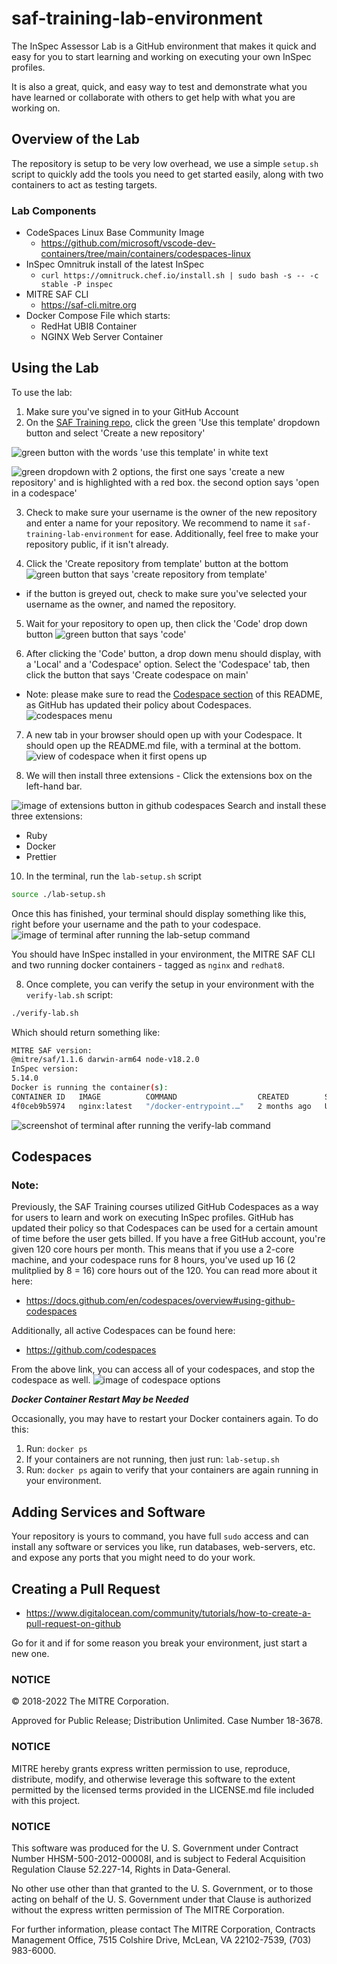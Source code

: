 # saf-training-lab-environment

The InSpec Assessor Lab is a GitHub environment that makes it quick and easy for you to start learning and working on executing your own InSpec profiles.

It is also a great, quick, and easy way to test and demonstrate what you have learned or collaborate with others to get help with what you are working on.
## Overview of the Lab

The repository is setup to be very low overhead, we use a simple `setup.sh` script to quickly add the tools you need to get started easily, along with two containers to act as testing targets.
### Lab Components

- CodeSpaces Linux Base Community Image
  - <https://github.com/microsoft/vscode-dev-containers/tree/main/containers/codespaces-linux>
- InSpec Omnitruk install of the latest InSpec
  - `curl https://omnitruck.chef.io/install.sh | sudo bash -s -- -c stable -P inspec`
- MITRE SAF CLI
  - <https://saf-cli.mitre.org>
- Docker Compose File which starts:
  - RedHat UBI8 Container
  - NGINX Web Server Container

## Using the Lab

To use the lab:
1. Make sure you've signed in to your GitHub Account
2. On the [SAF Training repo](https://github.com/mitre/saf-training-lab-environment/tree/main), click the green 'Use this template' dropdown button and select 'Create a new repository'

![green button with the words 'use this template' in white text](https://user-images.githubusercontent.com/79539195/213498628-934c3343-4b9a-4488-9295-d21840e766f6.png)

![green dropdown with 2 options, the first one says 'create a new repository' and is highlighted with a red box. the second option says 'open in a codespace'](https://user-images.githubusercontent.com/79539195/213499867-0a2bbff2-9593-443d-a8c5-dd9170ddca9e.png)


3. Check to make sure your username is the owner of the new repository and enter a name for your repository. We recommend to name it `saf-training-lab-environment` for ease. Additionally, feel free to make your repository public, if it isn't already.

4. Click the 'Create repository from template' button at the bottom 
![green button that says 'create repository from template'](https://user-images.githubusercontent.com/79539195/213503629-13ecb85b-c173-4f8b-ba1b-be6cd194a9f7.png)
- if the button is greyed out, check to make sure you've selected your username as the owner, and named the repository.

5. Wait for your repository to open up, then click the 'Code' drop down button
![green button that says 'code'](https://user-images.githubusercontent.com/79539195/213504430-e0417daf-e1e9-40b2-9c82-541a7f766ced.png) 

6. After clicking the 'Code' button, a drop down menu should display, with a 'Local' and a 'Codespace' option. Select the 'Codespace' tab, then click the button that says 'Create codespace on main' 
- Note: please make sure to read the [Codespace section](https://github.com/mitre/saf-training-lab-environment/blob/updates/README.md#note) of this README, as GitHub has updated their policy about Codespaces.
![codespaces menu](https://user-images.githubusercontent.com/79539195/213504777-b74cf75a-6dec-4a39-8c52-a5ff4a8b07c3.png)

7. A new tab in your browser should open up with your Codespace. It should open up the README.md file, with a terminal at the bottom. 
![view of codespace when it first opens up](https://user-images.githubusercontent.com/79539195/213515461-4c13b23a-1cd1-4e92-9d7b-3128a583d09a.png)

8. We will then install three extensions - Click the extensions box on the left-hand bar.

![image of extensions button in github codespaces](https://user-images.githubusercontent.com/79539195/213515712-df955766-cf5e-4156-a745-36288c1e6bb1.png)
Search and install these three extensions:
 - Ruby
 - Docker
 - Prettier

10. In the terminal, run the `lab-setup.sh` script

```sh
source ./lab-setup.sh
```

Once this has finished, your terminal should display something like this, right before your username and the path to your codespace.
![image of terminal after running the lab-setup command](https://user-images.githubusercontent.com/79539195/213518549-79a83522-4bcc-412c-9178-7130b1bae4e5.png)

You should have InSpec installed in your environment, the MITRE SAF CLI and two running docker containers - tagged as `nginx` and `redhat8`.

8. Once complete, you can verify the setup in your environment with the `verify-lab.sh` script:

```sh
./verify-lab.sh
```

Which should return something like:

```sh
MITRE SAF version: 
@mitre/saf/1.1.6 darwin-arm64 node-v18.2.0
InSpec version: 
5.14.0
Docker is running the container(s): 
CONTAINER ID   IMAGE          COMMAND                  CREATED        STATUS         PORTS                NAMES
4f0ceb9b5974   nginx:latest   "/docker-entrypoint.…"   2 months ago   Up 6 minutes   0.0.0.0:80->80/tcp   nginx
```

![screenshot of terminal after running the verify-lab command](https://user-images.githubusercontent.com/79539195/213518892-a50e0044-f1ae-43bb-bbf4-5a48af3ccb5e.png)

## Codespaces

### Note:

Previously, the SAF Training courses utilized GitHub Codespaces as a way for users to learn and work on executing InSpec profiles. GitHub has updated their policy so that Codespaces can be used for a certain amount of time before the user gets billed. If you have a free GitHub account, you're given 120 core hours per month. This means that if you use a 2-core machine, and your codespace runs for 8 hours, you've used up 16 (2 mulitplied by 8 = 16) core hours out of the 120. You can read more about it here: 
- https://docs.github.com/en/codespaces/overview#using-github-codespaces

Additionally, all active Codespaces can be found here:
- https://github.com/codespaces

From the above link, you can access all of your codespaces, and stop the codespace as well.
![image of codespace options](https://user-images.githubusercontent.com/79539195/213740523-639e2dd0-763b-47b8-b038-97195f32c04d.png)

***Docker Container Restart May be Needed*** 

Occasionally, you may have to restart your Docker containers again. To do this:

1. Run: `docker ps`
2. If your containers are not running, then just run: `lab-setup.sh`
3. Run: `docker ps` again to verify that your containers are again running in your environment.

## Adding Services and Software

Your repository is yours to command, you have full `sudo` access and can install any software or services you like, run databases, web-servers, etc. and expose any ports that you might need to do your work.

## Creating a Pull Request

- <https://www.digitalocean.com/community/tutorials/how-to-create-a-pull-request-on-github>

Go for it and if for some reason you break your environment, just start a new one.
### NOTICE

© 2018-2022 The MITRE Corporation.

Approved for Public Release; Distribution Unlimited. Case Number 18-3678.

### NOTICE

MITRE hereby grants express written permission to use, reproduce, distribute, modify, and otherwise leverage this software to the extent permitted by the licensed terms provided in the LICENSE.md file included with this project.

### NOTICE

This software was produced for the U. S. Government under Contract Number HHSM-500-2012-00008I, and is subject to Federal Acquisition Regulation Clause 52.227-14, Rights in Data-General.

No other use other than that granted to the U. S. Government, or to those acting on behalf of the U. S. Government under that Clause is authorized without the express written permission of The MITRE Corporation.

For further information, please contact The MITRE Corporation, Contracts Management Office, 7515 Colshire Drive, McLean, VA 22102-7539, (703) 983-6000.
